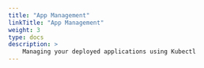 ```yaml
---
title: "App Management"
linkTitle: "App Management"
weight: 3
type: docs
description: >
    Managing your deployed applications using Kubectl
---
```

